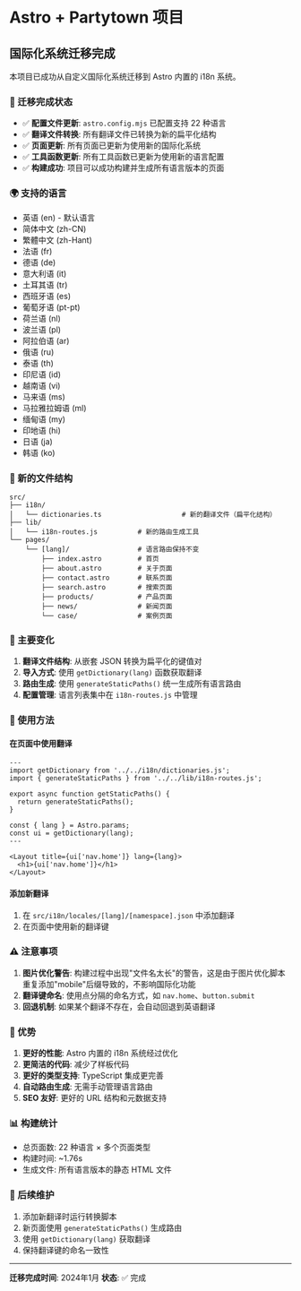 # Astro + Partytown 项目

## 国际化系统迁移完成

本项目已成功从自定义国际化系统迁移到 Astro 内置的 i18n 系统。

### 🎉 迁移完成状态

- ✅ **配置文件更新**: `astro.config.mjs` 已配置支持 22 种语言
- ✅ **翻译文件转换**: 所有翻译文件已转换为新的扁平化结构
- ✅ **页面更新**: 所有页面已更新为使用新的国际化系统
- ✅ **工具函数更新**: 所有工具函数已更新为使用新的语言配置
- ✅ **构建成功**: 项目可以成功构建并生成所有语言版本的页面

### 🌍 支持的语言

- 英语 (en) - 默认语言
- 简体中文 (zh-CN)
- 繁體中文 (zh-Hant)
- 法语 (fr)
- 德语 (de)
- 意大利语 (it)
- 土耳其语 (tr)
- 西班牙语 (es)
- 葡萄牙语 (pt-pt)
- 荷兰语 (nl)
- 波兰语 (pl)
- 阿拉伯语 (ar)
- 俄语 (ru)
- 泰语 (th)
- 印尼语 (id)
- 越南语 (vi)
- 马来语 (ms)
- 马拉雅拉姆语 (ml)
- 缅甸语 (my)
- 印地语 (hi)
- 日语 (ja)
- 韩语 (ko)

### 📁 新的文件结构

```
src/
├── i18n/
│   └── dictionaries.ts                    # 新的翻译文件（扁平化结构）
├── lib/
│   └── i18n-routes.js          # 新的路由生成工具
└── pages/
    └── [lang]/                 # 语言路由保持不变
        ├── index.astro         # 首页
        ├── about.astro         # 关于页面
        ├── contact.astro       # 联系页面
        ├── search.astro        # 搜索页面
        ├── products/           # 产品页面
        ├── news/               # 新闻页面
        └── case/               # 案例页面
```

### 🔧 主要变化

1. **翻译文件结构**: 从嵌套 JSON 转换为扁平化的键值对
2. **导入方式**: 使用 `getDictionary(lang)` 函数获取翻译
3. **路由生成**: 使用 `generateStaticPaths()` 统一生成所有语言路由
4. **配置管理**: 语言列表集中在 `i18n-routes.js` 中管理

### 🚀 使用方法

#### 在页面中使用翻译

```astro
---
import getDictionary from '../../i18n/dictionaries.js';
import { generateStaticPaths } from '../../lib/i18n-routes.js';

export async function getStaticPaths() {
  return generateStaticPaths();
}

const { lang } = Astro.params;
const ui = getDictionary(lang);
---

<Layout title={ui['nav.home']} lang={lang}>
  <h1>{ui['nav.home']}</h1>
</Layout>
```

#### 添加新翻译

1. 在 `src/i18n/locales/[lang]/[namespace].json` 中添加翻译
2. 在页面中使用新的翻译键

### ⚠️ 注意事项

1. **图片优化警告**: 构建过程中出现"文件名太长"的警告，这是由于图片优化脚本重复添加"mobile"后缀导致的，不影响国际化功能
2. **翻译键命名**: 使用点分隔的命名方式，如 `nav.home`、`button.submit`
3. **回退机制**: 如果某个翻译不存在，会自动回退到英语翻译

### 🎯 优势

1. **更好的性能**: Astro 内置的 i18n 系统经过优化
2. **更简洁的代码**: 减少了样板代码
3. **更好的类型支持**: TypeScript 集成更完善
4. **自动路由生成**: 无需手动管理语言路由
5. **SEO 友好**: 更好的 URL 结构和元数据支持

### 📊 构建统计

- 总页面数: 22 种语言 × 多个页面类型
- 构建时间: ~1.76s
- 生成文件: 所有语言版本的静态 HTML 文件

### 🔄 后续维护

1. 添加新翻译时运行转换脚本
2. 新页面使用 `generateStaticPaths()` 生成路由
3. 使用 `getDictionary(lang)` 获取翻译
4. 保持翻译键的命名一致性

---

**迁移完成时间**: 2024年1月
**状态**: ✅ 完成
